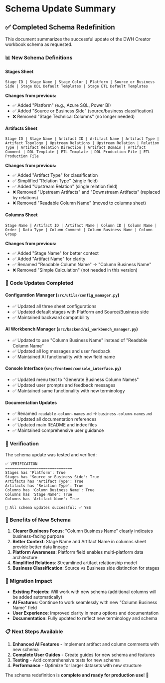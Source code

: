 # Schema Update Summary

## ✅ Completed Schema Redefinition

This document summarizes the successful update of the DWH Creator workbook schema as requested.

### 📊 New Schema Definitions

#### Stages Sheet
```
Stage ID | Stage Name | Stage Color | Platform | Source or Business Side | Stage DDL Default Templates | Stage ETL Default Templates
```

**Changes from previous:**
- ✅ Added "Platform" (e.g., Azure SQL, Power BI)
- ✅ Added "Source or Business Side" (source/business classification)
- ❌ Removed "Stage Technical Columns" (no longer needed)

#### Artifacts Sheet
```
Stage ID | Stage Name | Artifact ID | Artifact Name | Artifact Type | Artifact Topology | Upstream Relations | Upstream Relation | Relation Type | Artifact Relation Direction | Artifact Domain | Artifact Comment | DDL Template | ETL Template | DDL Production File | ETL Production File
```

**Changes from previous:**
- ✅ Added "Artifact Type" for classification
- ✅ Simplified "Relation Type" (single field)
- ✅ Added "Upstream Relation" (single relation field)
- ❌ Removed "Upstream Artifacts" and "Downstream Artifacts" (replaced by relations)
- ❌ Removed "Readable Column Name" (moved to columns sheet)

#### Columns Sheet
```
Stage Name | Artifact ID | Artifact Name | Column ID | Column Name | Order | Data Type | Column Comment | Column Business Name | Column Group
```

**Changes from previous:**
- ✅ Added "Stage Name" for better context
- ✅ Added "Artifact Name" for clarity
- ✅ Renamed "Readable Column Name" → "Column Business Name" 
- ❌ Removed "Simple Calculation" (not needed in this version)

### 🔧 Code Updates Completed

#### Configuration Manager (`src/utils/config_manager.py`)
- ✅ Updated all three sheet configurations
- ✅ Updated default stages with Platform and Source/Business side
- ✅ Maintained backward compatibility

#### AI Workbench Manager (`src/backend/ai_workbench_manager.py`)
- ✅ Updated to use "Column Business Name" instead of "Readable Column Name"
- ✅ Updated all log messages and user feedback
- ✅ Maintained AI functionality with new field name

#### Console Interface (`src/frontend/console_interface.py`)
- ✅ Updated menu text to "Generate Business Column Names"
- ✅ Updated user prompts and feedback messages
- ✅ Maintained same functionality with new terminology

#### Documentation Updates
- ✅ Renamed `readable-column-names.md` → `business-column-names.md`
- ✅ Updated all documentation references
- ✅ Updated main README and index files
- ✅ Maintained comprehensive user guidance

### 🧪 Verification

The schema update was tested and verified:

```
✅ VERIFICATION
==============================
Stages has 'Platform': True
Stages has 'Source or Business Side': True
Artifacts has 'Artifact Type': True
Artifacts has 'Relation Type': True
Columns has 'Column Business Name': True
Columns has 'Stage Name': True
Columns has 'Artifact Name': True

🎯 All schema updates successful: ✅ YES
```

### 🎯 Benefits of New Schema

1. **Clearer Business Focus**: "Column Business Name" clearly indicates business-facing purpose
2. **Better Context**: Stage Name and Artifact Name in columns sheet provide better data lineage
3. **Platform Awareness**: Platform field enables multi-platform data architecture
4. **Simplified Relations**: Streamlined artifact relationship model
5. **Business Classification**: Source vs Business side distinction for stages

### 🔄 Migration Impact

- **Existing Projects**: Will work with new schema (additional columns will be added automatically)
- **AI Features**: Continue to work seamlessly with new "Column Business Name" field
- **User Experience**: Improved clarity in menu options and documentation
- **Documentation**: Fully updated to reflect new terminology and schema

### 📋 Next Steps Available

1. **Enhanced AI Features** - Implement artifact and column comments with new schema
2. **Complete User Guides** - Create guides for new schema and features
3. **Testing** - Add comprehensive tests for new schema
4. **Performance** - Optimize for larger datasets with new structure

The schema redefinition is **complete and ready for production use**! 🚀
